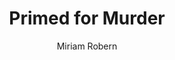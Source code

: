 ---
title: Primed for Murder
author: Miriam Robern
link: https://joshroby.itch.io/primed-for-murder
img: primed-for-murder.png
type: game
---